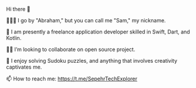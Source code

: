 Hi there 👋


🧑🏻‍💻 I go by "Abraham," but you can call me "Sam," my nickname.

🌱 I am presently a freelance application developer skilled in Swift, Dart, and Kotlin.

🤝🏻 I’m looking to collaborate on open source project.

🤩 I enjoy solving Sudoku puzzles, and anything that involves creativity captivates me.

📫 How to reach me: https://t.me/SepehrTechExplorer

<!---
Sky01001/Sky01001 is a ✨ special ✨ repository because its `README.md` (this file) appears on your GitHub profile.
You can click the Preview link to take a look at your changes.
--->
